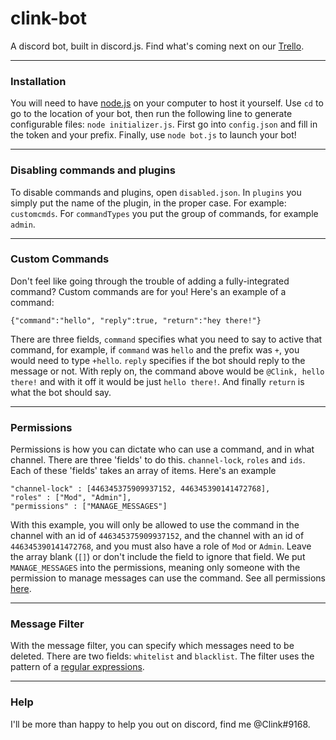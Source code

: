 # clink-bot

A discord bot, built in discord.js. Find what's coming next on our [Trello](https://trello.com/b/6ZlRJQMH/clinkbot).

---

### Installation

You will need to have [node.js](https://nodejs.org/) on your computer to host it yourself. Use `cd` to go to the location of your bot, then run the following line to generate configurable files: `node initializer.js`. First go into `config.json` and fill in the token and your prefix. Finally, use `node bot.js` to launch your bot!

---

### Disabling commands and plugins

To disable commands and plugins, open `disabled.json`. In `plugins` you simply put the name of the plugin, in the proper case. For example: `customcmds`. For `commandTypes` you put the group of commands, for example `admin`.

---

### Custom Commands

Don't feel like going through the trouble of adding a fully-integrated command? Custom commands are for you! Here's an example of a command:

```
{"command":"hello", "reply":true, "return":"hey there!"}
```

There are three fields, `command` specifies what you need to say to active that command, for example, if `command` was `hello` and the prefix was `+`, you would need to type `+hello`. `reply` specifies if the bot should reply to the message or not. With reply on, the command above would be `@Clink, hello there!` and with it off it would be just `hello there!`. And finally `return` is what the bot should say.

---

### Permissions

Permissions is how you can dictate who can use a command, and in what channel. There are three 'fields' to do this. `channel-lock`, `roles` and `ids`. Each of these 'fields' takes an array of items. Here's an example

```
"channel-lock" : [446345375909937152, 446345390141472768],
"roles" : ["Mod", "Admin"],
"permissions" : ["MANAGE_MESSAGES"]
```

With this example, you will only be allowed to use the command in the channel with an id of `446345375909937152`, and the channel with an id of `446345390141472768`, and you must also have a role of `Mod` or `Admin`. Leave the array blank (`[]`) or don't include the field to ignore that field. We put `MANAGE_MESSAGES` into the permissions, meaning only someone with the permission to manage messages can use the command. See all permissions [here](https://discordapp.com/developers/docs/topics/permissions).

---

### Message Filter

With the message filter, you can specify which messages need to be deleted. There are two fields: `whitelist` and `blacklist`. The filter uses the pattern of a [regular expressions](https://developer.mozilla.org/en-US/docs/Web/JavaScript/Guide/Regular_Expressions).

---

### Help

I'll be more than happy to help you out on discord, find me @Clink#9168.
